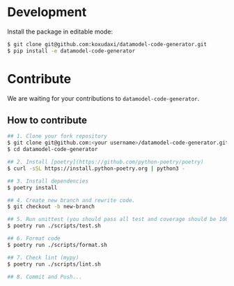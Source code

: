 # Development

Install the package in editable mode:

```sh
$ git clone git@github.com:koxudaxi/datamodel-code-generator.git
$ pip install -e datamodel-code-generator
```

# Contribute

We are waiting for your contributions to `datamodel-code-generator`.

## How to contribute

```bash
## 1. Clone your fork repository
$ git clone git@github.com:<your username>/datamodel-code-generator.git
$ cd datamodel-code-generator

## 2. Install [poetry](https://github.com/python-poetry/poetry)
$ curl -sSL https://install.python-poetry.org | python3 - 

## 3. Install dependencies
$ poetry install

## 4. Create new branch and rewrite code.
$ git checkout -b new-branch

## 5. Run unittest (you should pass all test and coverage should be 100%)
$ poetry run ./scripts/test.sh

## 6. Format code
$ poetry run ./scripts/format.sh

## 7. Check lint (mypy)
$ poetry run ./scripts/lint.sh

## 8. Commit and Push...
```
